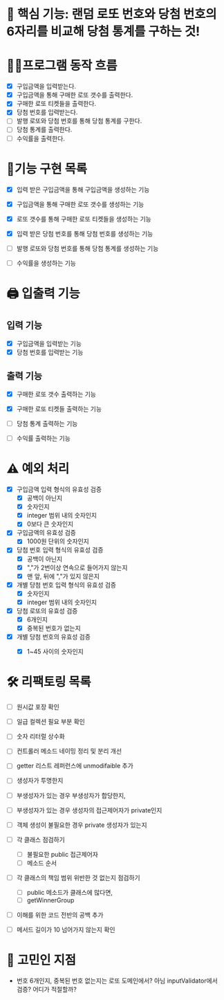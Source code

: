 # 📌 핵심 기능: 랜덤 로또 번호와 당첨 번호의 6자리를 비교해 당첨 통계를 구하는 것!

# 👩‍💻프로그램 동작 흐름
- [x] 구입금액을 입력받는다.
- [x] 구입금액을 통해 구매한 로또 갯수를 출력한다.
- [x] 구매한 로또 티켓들을 출력한다.
- [x] 당첨 번호를 입력받는다.
- [ ] 발행 로또와 당첨 번호를 통해 당첨 통계를 구한다.
- [ ] 당첨 통계를 출력한다.
- [ ] 수익률을 출력한다.

# 📝기능 구현 목록
- [x] 입력 받은 구입금액을 통해 구입금액을 생성하는 기능
- [x] 구입금액을 통해 구매한 로또 갯수를 생성하는 기능
- [x] 로또 갯수를 통해 구매한 로또 티켓들을 생성하는 기능
- [x] 입력 받은 당첨 번호를 통해 당첨 번호를 생성하는 기능
- [ ] 발행 로또와 당첨 번호를 통해 당첨 통계를 생성하는 기능
- [ ] 수익률을 생성하는 기능


# 🖨️ 입출력 기능

## 입력 기능

- [x] 구입금액을 입력받는 기능
- [x] 당첨 번호를 입력받는 기능

## 출력 기능

- [x] 구매한 로또 갯수 출력하는 기능
- [x] 구매한 로또 티켓들 출력하는 기능
- [ ] 당첨 통계 출력하는 기능
- [ ] 수익률 출력하는 기능


#  ⚠️ 예외 처리
- [x] 구입금액 입력 형식의 유효성 검증
  - [x] 공백이 아닌지
  - [x] 숫자인지
  - [x] integer 범위 내의 숫자인지
  - [x] 0보다 큰 숫자인지

- [x] 구입금액의 유효성 검증
  - [x] 1000원 단위의 숫자인지

- [x] 당첨 번호 입력 형식의 유효성 검증
  - [x] 공백이 아닌지
  - [x] ","가 2번이상 연속으로 들어가지 않는지
  - [x] 맨 앞, 뒤에 ","가 있지 않은지

- [x] 개별 당첨 번호 입력 형식의 유효성 검증
  - [x] 숫자인지
  - [x] integer 범위 내의 숫자인지

- [x] 당첨 로또의 유효성 검증
  - [x] 6개인지
  - [x] 중복된 번호가 없는지

- [x] 개별 당첨 번호의 유효성 검증
  - [x] 1~45 사이의 숫자인지


# 🛠 리팩토링 목록
- [ ] 원시값 포장 확인
- [ ] 일급 컬렉션 필요 부분 확인
- [ ] 숫자 리터럴 상수화
- [ ] 컨트롤러 메소드 네이밍 정리 및 분리 개선
- [ ] getter 리스트 레퍼런스에 unmodifaible 추가
- [ ] 생성자가 투명한지
- [ ] 부생성자가 있는 경우 부생성자가 합당한지,
- [ ] 부생성자가 있는 경우 생성자의 접근제어자가 private인지
- [ ] 객체 생성이 불필요한 경우 private 생성자가 있는지
- [ ] 각 클래스 점검하기
    - [ ] 불필요한 public 접근제어자
    - [ ] 메소드 순서
- [ ] 각 클래스의 책임 범위 위반한 것 없는지 점검하기
    - [ ] public 메소드가 클래스에 많다면,
    - [ ] getWinnerGroup
- [ ] 이해를 위한 코드 전반의 공백 추가
- [ ] 메서드 길이가 10 넘어가지 않는지 확인 


# 🧐 고민인 지점
- 번호 6개인지, 중복된 번호 없는지는 로또 도메인에서? 아님 inputValidator에서 검증? 어디가 적절할까?